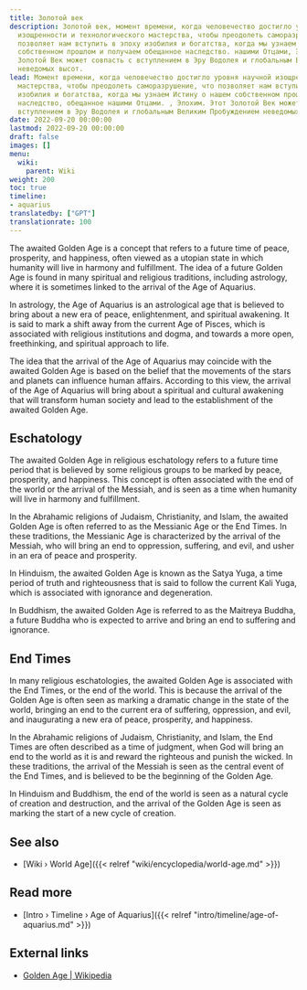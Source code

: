 ```yaml
---
title: Золотой век
description: Золотой век, момент времени, когда человечество достигло уровня научной
  изощренности и технологического мастерства, чтобы преодолеть саморазрушение, что
  позволяет нам вступить в эпоху изобилия и богатства, когда мы узнаем Истину о нашем
  собственном прошлом и получаем обещанное наследство. нашими Отцами, Элохимами. Этот
  Золотой Век может совпасть с вступлением в Эру Водолея и глобальным Великим Пробуждением
  неведомых высот.
lead: Момент времени, когда человечество достигло уровня научной изощренности и технологического
  мастерства, чтобы преодолеть саморазрушение, что позволяет нам вступить в эпоху
  изобилия и богатства, когда мы узнаем Истину о нашем собственном прошлом и получаем
  наследство, обещанное нашими Отцами. , Элохим. Этот Золотой Век может совпасть с
  вступлением в Эру Водолея и глобальным Великим Пробуждением неведомых высот.
date: 2022-09-20 00:00:00
lastmod: 2022-09-20 00:00:00
draft: false
images: []
menu:
  wiki:
    parent: Wiki
weight: 200
toc: true
timeline:
- aquarius
translatedby: ["GPT"]
translationrate: 100
---
```


The awaited Golden Age is a concept that refers to a future time of peace, prosperity, and happiness, often viewed as a utopian state in which humanity will live in harmony and fulfillment. The idea of a future Golden Age is found in many spiritual and religious traditions, including astrology, where it is sometimes linked to the arrival of the Age of Aquarius.

In astrology, the Age of Aquarius is an astrological age that is believed to bring about a new era of peace, enlightenment, and spiritual awakening. It is said to mark a shift away from the current Age of Pisces, which is associated with religious institutions and dogma, and towards a more open, freethinking, and spiritual approach to life.

The idea that the arrival of the Age of Aquarius may coincide with the awaited Golden Age is based on the belief that the movements of the stars and planets can influence human affairs. According to this view, the arrival of the Age of Aquarius will bring about a spiritual and cultural awakening that will transform human society and lead to the establishment of the awaited Golden Age.

## Eschatology

The awaited Golden Age in religious eschatology refers to a future time period that is believed by some religious groups to be marked by peace, prosperity, and happiness. This concept is often associated with the end of the world or the arrival of the Messiah, and is seen as a time when humanity will live in harmony and fulfillment.

In the Abrahamic religions of Judaism, Christianity, and Islam, the awaited Golden Age is often referred to as the Messianic Age or the End Times. In these traditions, the Messianic Age is characterized by the arrival of the Messiah, who will bring an end to oppression, suffering, and evil, and usher in an era of peace and prosperity.

In Hinduism, the awaited Golden Age is known as the Satya Yuga, a time period of truth and righteousness that is said to follow the current Kali Yuga, which is associated with ignorance and degeneration.

In Buddhism, the awaited Golden Age is referred to as the Maitreya Buddha, a future Buddha who is expected to arrive and bring an end to suffering and ignorance.

## End Times

In many religious eschatologies, the awaited Golden Age is associated with the End Times, or the end of the world. This is because the arrival of the Golden Age is often seen as marking a dramatic change in the state of the world, bringing an end to the current era of suffering, oppression, and evil, and inaugurating a new era of peace, prosperity, and happiness.

In the Abrahamic religions of Judaism, Christianity, and Islam, the End Times are often described as a time of judgment, when God will bring an end to the world as it is and reward the righteous and punish the wicked. In these traditions, the arrival of the Messiah is seen as the central event of the End Times, and is believed to be the beginning of the Golden Age.

In Hinduism and Buddhism, the end of the world is seen as a natural cycle of creation and destruction, and the arrival of the Golden Age is seen as marking the start of a new cycle of creation.

## See also

- [Wiki › World Age]({{< relref "wiki/encyclopedia/world-age.md" >}})

## Read more

- [Intro › Timeline › Age of Aquarius]({{< relref "intro/timeline/age-of-aquarius.md" >}})

## External links

- [Golden Age | Wikipedia](https://en.wikipedia.org/wiki/Golden_Age)
